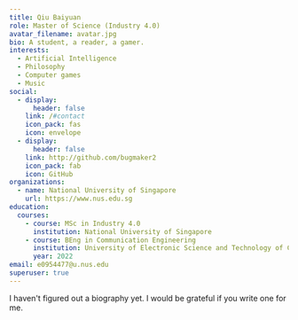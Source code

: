 ```yaml
---
title: Qiu Baiyuan
role: Master of Science (Industry 4.0)
avatar_filename: avatar.jpg
bio: A student, a reader, a gamer.
interests:
  - Artificial Intelligence
  - Philosophy
  - Computer games
  - Music
social:
  - display:
      header: false
    link: /#contact
    icon_pack: fas
    icon: envelope
  - display:
      header: false
    link: http://github.com/bugmaker2
    icon_pack: fab
    icon: GitHub
organizations:
  - name: National University of Singapore
    url: https://www.nus.edu.sg
education:
  courses:
    - course: MSc in Industry 4.0
      institution: National University of Singapore
    - course: BEng in Communication Engineering
      institution: University of Electronic Science and Technology of China
      year: 2022
email: e0954477@u.nus.edu
superuser: true
---
```

I haven't figured out a biography yet. I would be grateful if you write one for me.
